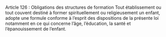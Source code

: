 Article 126 : Obligations des structures de formation
Tout établissement ou tout couvent destiné à former spirituellement ou religieusement un enfant, adopte une formule conforme à l’esprit des dispositions de la présente loi notamment en ce qui concerne l’âge, l’éducation, la santé et l’épanouissement de l’enfant.